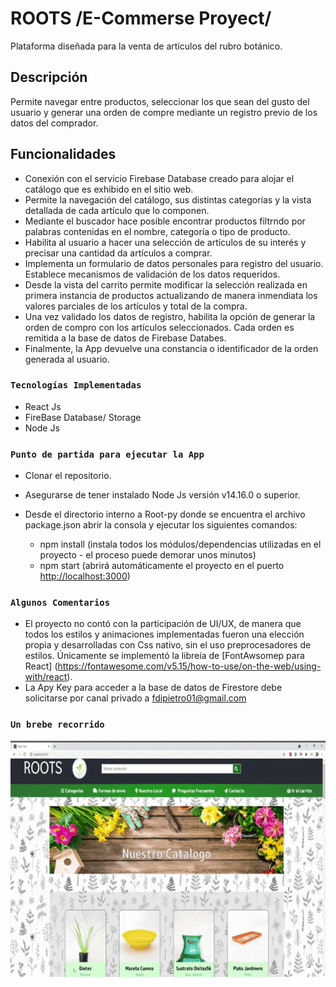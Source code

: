 # ROOTS /E-Commerse Proyect/

Plataforma diseñada para la venta de artículos del rubro botánico.

## Descripción

Permite navegar entre productos, seleccionar los que sean del gusto del usuario y generar una orden de compre mediante un registro previo de los datos del comprador. 

## Funcionalidades

- Conexión con el servicio Firebase Database creado para alojar el catálogo que es exhibido en el sitio web.
- Permite la navegación del catálogo, sus distintas categorías y la vista detallada de cada artículo que lo componen.
- Mediante el buscador hace posible encontrar productos filtrndo por palabras contenidas en el nombre, categoría o tipo de producto.
- Habilita al usuario a hacer una selección de artículos de su interés y precisar una cantidad da artículos a comprar.
- Implementa un formulario de datos personales para registro del usuario. Establece mecanismos de validación de los datos requeridos.
- Desde la vista del carrito permite modificar la selección realizada en primera instancia de productos actualizando de manera inmendiata los valores parciales de los     artículos y total de la compra.
- Una vez validado los datos de registro, habilita la opción de generar la orden de compro con los artículos seleccionados. Cada orden es remitida a la base de datos de Firebase Databes. 
- Finalmente, la App devuelve una constancia o identificador de la orden generada al usuario. 

### `Tecnologías Implementadas`

 - React Js
 - FireBase Database/ Storage
 - Node Js

### `Punto de partida para ejecutar la App`

- Clonar el repositorio.
- Asegurarse de tener instalado Node Js versión v14.16.0 o superior. 
- Desde el directorio interno a Root-py donde se encuentra el archivo package.json abrir la consola y ejecutar los siguientes comandos:

    - npm install
    (instala todos los módulos/dependencias utilizadas en el proyecto - el proceso puede demorar unos minutos)
    - npm start
    (abrirá automáticamente el proyecto en el puerto    [http://localhost:3000](http://localhost:3000))

### `Algunos Comentarios`
- El proyecto no contó con la participación de UI/UX, de manera que todos los estilos y animaciones implementadas fueron una elección propia y desarrolladas con Css nativo, sin el uso preprocesadores de estilos. Únicamente se implementó la libreía de [FontAwsomep para React] (https://fontawesome.com/v5.15/how-to-use/on-the-web/using-with/react). 
- La Apy Key para acceder a la base de datos de Firestore debe solicitarse por canal privado a fdipietro01@gmail.com   


### `Un brebe recorrido`

![](RootPreview.gif)
             






